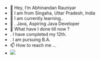 - 👋 Hey, I’m Abhinandan Rauniyar
- 🌱 I am from Singaha, Uttar Pradesh, India
- 🌱 I am currently learning..
- 🌱 . Java, Aspiring Java Developer
- 🌱 What have I done till now ?
- . I have completed my 12th.
- . I am pursuing B.A.
- 📫 How to reach me ...
- <img src="https://tse4.mm.bing.net/th?id=OIP.yw0TnheAGN-LPneDaTlaxwHaD8&pid=Api&P=0">
<!---

rakeshrauniyar12/rakeshrauniyar12 is a ✨ special ✨ repository because its `README.md` (this file) appears on your GitHub profile.
You can click the Preview link to take a look at your changes.
--->
